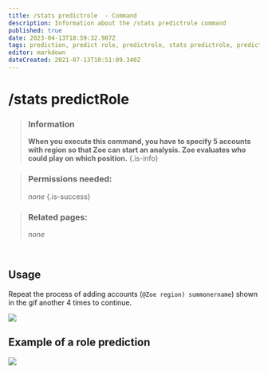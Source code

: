 ```yaml
---
title: /stats predictrole  - Command
description: Information about the /stats predictrole command
published: true
date: 2023-04-13T18:59:32.987Z
tags: prediction, predict role, predictrole, stats predictrole, predict, role
editor: markdown
dateCreated: 2021-07-13T10:51:09.340Z
---
```


# /stats predictRole

>### Information
>**When you execute this command, you have to specify 5 accounts with region so that Zoe can start an analysis. Zoe evaluates who could play on which position.**
>{.is-info}

>### Permissions needed:
> *none*
>{.is-success}

>### Related pages:
>*none*

<br>

## Usage

Repeat the process of adding accounts (`@Zoe region) summonername`) shown in the gif another 4 times to continue.

![](/new_stats_predictrole.gif)
<br>
## Example of a role prediction

![](/new_stats_predictrole.png)